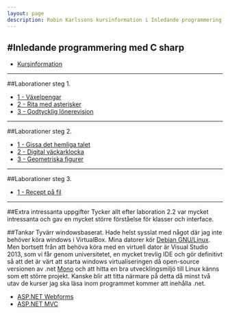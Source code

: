 ```yaml
---
layout: page
description: Robin Karlssons kursinformation i Inledande programmering med C#
---
```

#Inledande programmering med C sharp
---
- [Kursinformation](https://coursepress.lnu.se/kurs/inledande-programmering-med-csharp/)

---

##Laborationer steg 1.
- [1 - Växelpengar](https://github.com/rk222ev/1dv402-rk222ev-1-1-vaxelpengar)
- [2 - Rita med asterisker](https://github.com/rk222ev/1dv402-rk222ev-1-2-rita-med-asterisker)
- [3 - Godtycklig lönerevision](https://github.com/rk222ev/1dv402-rk222ev-1-3-godtycklig-lonerevision)

---

##Laborationer steg 2.
- [1 - Gissa det hemliga talet](https://github.com/rk222ev/1dv402-2-1-c-gissa-det-hemliga-talet)
- [2 - Digital väckarklocka](https://github.com/rk222ev/1dv402-2-2-digital-vackarklocka)
- [3 - Geometriska figurer](https://github.com/rk222ev/1dv402-2-3-geometriska-figurer)

---

##Laborationer steg 3.
- [1 - Recept på fil](https://github.com/rk222ev/1dv402-3-1-recept-pa-fil)

---

##Extra intressanta uppgifter
Tycker allt efter laboration 2.2 var mycket intressanta och gav en mycket större förståelse för klasser och interface.

##Tankar
Tyvärr windowsbaserat. Hade helst sysslat med något där jag inte behöver köra windows i VirtualBox.
Mina datorer kör [Debian GNU/Linux](debian.org). Men bortsett från att behöva köra med en virtuell dator
är Visual Studio 2013, som vi får genom universitetet, en mycket trevlig IDE och gör definitivt så att
det är värt att starta windows virtualiseringen då open-source versionen av .net [Mono](http://www.mono-project.com/)
och att hitta en bra utvecklingsmiljö till Linux känns som ett större projekt.
Kanske blir att titta närmare på detta då minst två utav de kurser jag ska läsa inom programmet kommer att inehålla .net.

- [ASP.NET Webforms](https://coursepress.lnu.se/kurs/aspnet-web-forms/)
- [ASP.NET MVC](https://coursepress.lnu.se/kurs/aspnet-mvc/)
